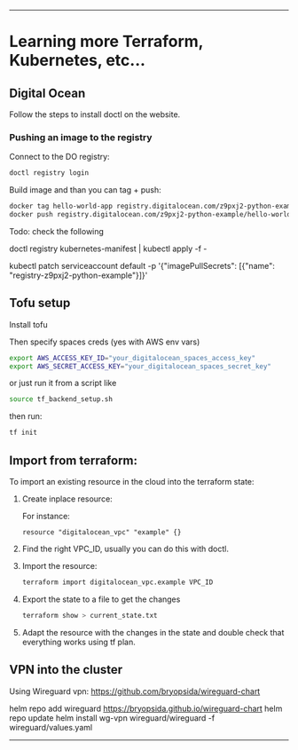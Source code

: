 
---
# Learning more Terraform, Kubernetes, etc...

## Digital Ocean 

Follow the steps to install doctl on the website.


### Pushing an image to the registry

Connect to the DO registry:
```bash
doctl registry login
```

Build image and than you can tag + push:
```bash
docker tag hello-world-app registry.digitalocean.com/z9pxj2-python-example/hello-world-app:v0.1.0
docker push registry.digitalocean.com/z9pxj2-python-example/hello-world-app:v0.1.0
```

Todo: check the following

doctl registry kubernetes-manifest | kubectl apply -f -

kubectl patch serviceaccount default -p '{"imagePullSecrets": [{"name": "registry-z9pxj2-python-example"}]}'


## Tofu setup

Install tofu

Then specify spaces creds (yes with AWS env vars)
```bash
export AWS_ACCESS_KEY_ID="your_digitalocean_spaces_access_key"
export AWS_SECRET_ACCESS_KEY="your_digitalocean_spaces_secret_key"
```

or just run it from a script like
```bash
source tf_backend_setup.sh
```
then run:
```bash
tf init
```

## Import from terraform:

To import an existing resource in the cloud into the terraform state:

1. Create inplace resource:

    For instance:
    ```
    resource "digitalocean_vpc" "example" {}
    ```

2. Find the right VPC_ID, usually you can do this with doctl.

3. Import the resource:
    ```bash
    terraform import digitalocean_vpc.example VPC_ID
    ```

4. Export the state to a file to get the changes
    ```bash
    terraform show > current_state.txt
    ```

5. Adapt the resource with the changes in the state and double check that everything works using tf plan.


## VPN into the cluster

Using Wireguard vpn: https://github.com/bryopsida/wireguard-chart

helm repo add wireguard https://bryopsida.github.io/wireguard-chart 
helm repo update
helm install wg-vpn wireguard/wireguard -f wireguard/values.yaml  


---
